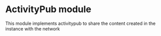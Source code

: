 # ActivityPub module

This module implements activitypub to share the content created in the instance with the network